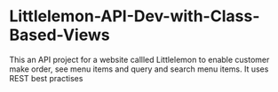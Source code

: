 # Littlelemon-API-Dev-with-Class-Based-Views
This an API project for a website callled Littlelemon to enable customer make order, see menu items and query and search menu items. It uses REST best practises
